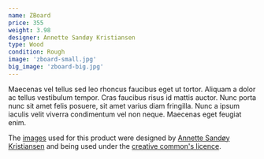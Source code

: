 ```yaml
---
name: ZBoard
price: 355
weight: 3.98
designer: Annette Sandøy Kristiansen
type: Wood
condition: Rough
image: 'zboard-small.jpg'
big_image: 'zboard-big.jpg'
---
```


Maecenas vel tellus sed leo rhoncus faucibus eget ut tortor. Aliquam a dolor ac tellus vestibulum tempor. Cras faucibus risus id mattis auctor. Nunc porta nunc sit amet felis posuere, sit amet varius diam fringilla. Nunc a ipsum iaculis velit viverra condimentum vel non neque. Maecenas eget feugiat enim.

The [images][flickr] used for this product were designed by [Annette Sandøy Kristiansen][designer] and being used under the [creative common's licence][licence].

[flickr]: http://www.flickr.com/photos/50290212@N05/15653753373
[designer]: http://annettekri.no
[licence]: http://creativecommons.org/licenses/by/2.0